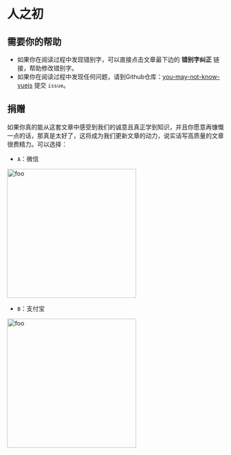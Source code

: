 # 人之初

## 需要你的帮助

* 如果你在阅读过程中发现错别字，可以直接点击文章最下边的 **错别字纠正** 链接，帮助修改错别字。
* 如果你在阅读过程中发现任何问题，请到Github仓库：[you-may-not-know-vuejs](https://github.com/yugasun/you-may-not-know-vuejs) 提交 `issue`。

## 捐赠

如果你真的能从这套文章中感受到我们的诚意且真正学到知识，并且你愿意再慷慨一点的话，那真是太好了，这将成为我们更新文章的动力，说实话写高质量的文章很费精力。可以选择：

* `A`：微信

<img :src="$withBase('/wechat.jpg')" alt="foo" width="300">

* `B`：支付宝

<img :src="$withBase('/alipay.jpg')" alt="foo" width="300">